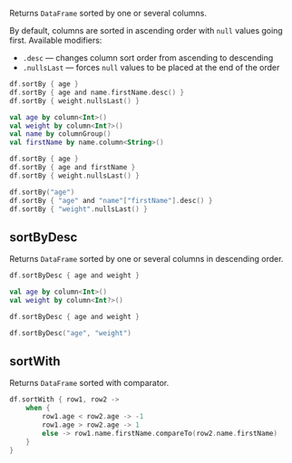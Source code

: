 [//]: # (title: sortBy)

<!---IMPORT org.jetbrains.kotlinx.dataframe.samples.api.Modify-->

Returns `DataFrame` sorted by one or several columns.

By default, columns are sorted in ascending order with `null` values going first. Available modifiers:
* `.desc` — changes column sort order from ascending to descending
* `.nullsLast` — forces `null` values to be placed at the end of the order

<!---FUN sortBy-->
<tabs>
<tab title="Properties">

```kotlin
df.sortBy { age }
df.sortBy { age and name.firstName.desc() }
df.sortBy { weight.nullsLast() }
```

</tab>
<tab title="Accessors">

```kotlin
val age by column<Int>()
val weight by column<Int?>()
val name by columnGroup()
val firstName by name.column<String>()

df.sortBy { age }
df.sortBy { age and firstName }
df.sortBy { weight.nullsLast() }
```

</tab>
<tab title="Strings">

```kotlin
df.sortBy("age")
df.sortBy { "age" and "name"["firstName"].desc() }
df.sortBy { "weight".nullsLast() }
```

</tab></tabs>
<!---END-->

## sortByDesc

Returns `DataFrame` sorted by one or several columns in descending order.

<!---FUN sortByDesc-->
<tabs>
<tab title="Properties">

```kotlin
df.sortByDesc { age and weight }
```

</tab>
<tab title="Accessors">

```kotlin
val age by column<Int>()
val weight by column<Int?>()

df.sortByDesc { age and weight }
```

</tab>
<tab title="Strings">

```kotlin
df.sortByDesc("age", "weight")
```

</tab></tabs>
<!---END-->

## sortWith

Returns `DataFrame` sorted with comparator.

<!---FUN sortWith-->

```kotlin
df.sortWith { row1, row2 ->
    when {
        row1.age < row2.age -> -1
        row1.age > row2.age -> 1
        else -> row1.name.firstName.compareTo(row2.name.firstName)
    }
}
```

<!---END-->
